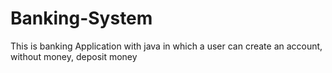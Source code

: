 # Banking-System
This is banking Application with java in which a user can create  an account, without money, deposit money
